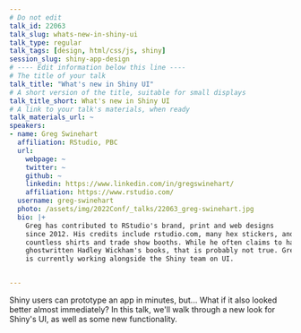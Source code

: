 ```yaml
---
# Do not edit
talk_id: 22063
talk_slug: whats-new-in-shiny-ui
talk_type: regular
talk_tags: [design, html/css/js, shiny]
session_slug: shiny-app-design
# ---- Edit information below this line ----
# The title of your talk
talk_title: "What's new in Shiny UI"
# A short version of the title, suitable for small displays
talk_title_short: What's new in Shiny UI
# A link to your talk's materials, when ready
talk_materials_url: ~
speakers:
- name: Greg Swinehart
  affiliation: RStudio, PBC
  url:
    webpage: ~
    twitter: ~
    github: ~
    linkedin: https://www.linkedin.com/in/gregswinehart/
    affiliation: https://www.rstudio.com/
  username: greg-swinehart
  photo: /assets/img/2022Conf/_talks/22063_greg-swinehart.jpg
  bio: |+
    Greg has contributed to RStudio's brand, print and web designs
    since 2012. His credits include rstudio.com, many hex stickers, and
    countless shirts and trade show booths. While he often claims to have
    ghostwritten Hadley Wickham's books, that is probably not true. Greg
    is currently working alongside the Shiny team on UI.


---
```


<!-- ABSTRACT ----
Please write abstract below. You may use simple markdown (links, code style, bold, italics)
-->

Shiny users can prototype an app in minutes, but... What if it also looked
better almost immediately? In this talk, we'll walk through a new look for
Shiny's UI, as well as some new functionality.
